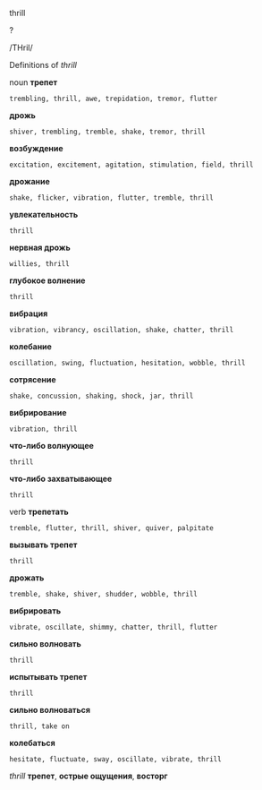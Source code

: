 thrill

?

/THril/

Definitions of _thrill_

noun
**трепет**

    trembling, thrill, awe, trepidation, tremor, flutter
**дрожь**

    shiver, trembling, tremble, shake, tremor, thrill
**возбуждение**

    excitation, excitement, agitation, stimulation, field, thrill
**дрожание**

    shake, flicker, vibration, flutter, tremble, thrill
**увлекательность**

    thrill
**нервная дрожь**

    willies, thrill
**глубокое волнение**

    thrill
**вибрация**

    vibration, vibrancy, oscillation, shake, chatter, thrill
**колебание**

    oscillation, swing, fluctuation, hesitation, wobble, thrill
**сотрясение**

    shake, concussion, shaking, shock, jar, thrill
**вибрирование**

    vibration, thrill
**что-либо волнующее**

    thrill
**что-либо захватывающее**

    thrill

verb
**трепетать**

    tremble, flutter, thrill, shiver, quiver, palpitate
**вызывать трепет**

    thrill
**дрожать**

    tremble, shake, shiver, shudder, wobble, thrill
**вибрировать**

    vibrate, oscillate, shimmy, chatter, thrill, flutter
**сильно волновать**

    thrill
**испытывать трепет**

    thrill
**сильно волноваться**

    thrill, take on
**колебаться**

    hesitate, fluctuate, sway, oscillate, vibrate, thrill

_thrill_
**трепет**, **острые ощущения**, **восторг**